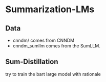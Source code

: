 # Summarization-LMs

## Data
- cnndm/ comes from CNNDM
- cnndm_sumllm comes from the SumLLM.

## Sum-Distillation
try to train the bart large model with rationale